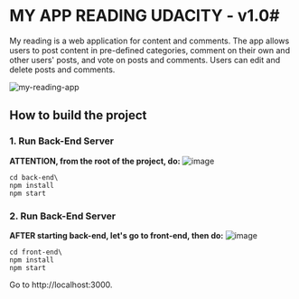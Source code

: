 # MY APP READING UDACITY - v1.0#

My reading is a web application for content and comments. The app allows users to post content in pre-defined categories, comment on their own and other users' posts, and vote on posts and comments. Users can edit and delete posts and comments.

![my-reading-app](https://user-images.githubusercontent.com/29001162/97113580-2121cc00-16ca-11eb-9997-734ccb0c3414.png)


## How to build the project

### 1. Run Back-End Server

**ATTENTION, from the root of the project, do:**
![image](https://user-images.githubusercontent.com/29001162/58060226-bcfaf000-7b46-11e9-8424-eb639c6ff2e3.png)

```
cd back-end\
npm install
npm start
```

### 2. Run Back-End Server

**AFTER starting back-end, let's go to front-end, then do:**
![image](https://user-images.githubusercontent.com/29001162/58060397-b1f48f80-7b47-11e9-977e-5d9efadf70fc.png)

```
cd front-end\
npm install
npm start
```

Go to http://localhost:3000.

